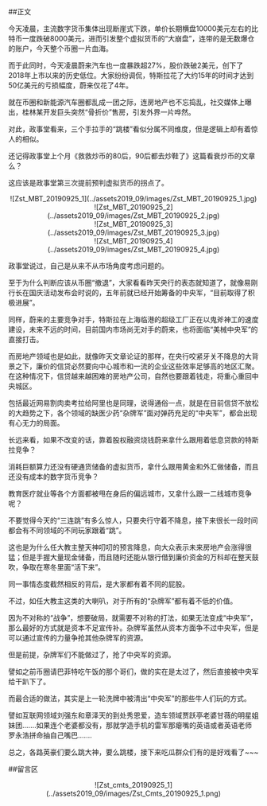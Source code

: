##正文

今天凌晨，主流数字货币集体出现断崖式下跌，单价长期横盘10000美元左右的比特币一度跌破8000美元，进而引发整个虚拟货币的“大崩盘”，连带的是无数爆仓的账户，今天整个币圈一片血海。

而于此同时，今天凌晨蔚来汽车也一度暴跌超27%，股价跌破2美元，创下了2018年上市以来的历史低位。大家纷纷调侃，特斯拉花了大约15年的时间才达到50亿美元的亏损幅度，蔚来仅花了4年。

就在币圈和新能源汽车圈都乱成一团之际，连房地产也不忘捣乱，社交媒体上曝出，桂林某开发巨头突然“骨折价”售房，引发外界一片哗然。

对此，政事堂看来，三个手拉手的“跳楼”看似分属不同维度，但是逻辑上却有着惊人的相似。

还记得政事堂上个月《救救炒币的80后，90后都去炒鞋了》这篇看衰炒币的文章么？

这应该是政事堂第三次提前预判虚拟货币的拐点了。

 <div align="center">![Zst_MBT_20190925_1](../assets2019_09/images/Zst_MBT_20190925_1.jpg)</div>
 <div align="center">![Zst_MBT_20190925_2](../assets2019_09/images/Zst_MBT_20190925_2.jpg)</div>
 <div align="center">![Zst_MBT_20190925_3](../assets2019_09/images/Zst_MBT_20190925_3.jpg)</div>
 <div align="center">![Zst_MBT_20190925_4](../assets2019_09/images/Zst_MBT_20190925_4.jpg)</div>

政事堂说过，自己是从来不从市场角度考虑问题的。

至于为什么判断应该从币圈“撤退”，大家看看昨天央行的表态就知道了，就像易刚行长在国庆活动发布会时说的，五年前就已经开始筹备的中央军，“目前取得了积极进展”。

同样，蔚来的主要竞争对手，特斯拉在上海临港的超级工厂正在以鬼斧神工的速度建设，未来不远的时间，目前国内市场尚无对手的蔚来，也将面临“美械中央军”的直接打击。

而房地产领域也是如此，就像昨天文章论证的那样，在央行咬紧牙关不降息的大背景之下，廉价的信贷必然要向中心城市和一流的企业这些效率足够高的地区汇聚。在这种情况下，信贷越来越困难的房地产公司，自然也要跟着钱走，将重心重回中央城区。

包括最近网易割肉卖考拉给阿里也是同理，说得通俗一点，就是在目前信贷不放松的大趋势之下，各个领域的缺医少药“杂牌军”面对弹药充足的“中央军”，都会出现有心无力的局面。

长远来看，如果不改变的话，靠着股权融资烧钱蔚来拿什么跟用着低息贷款的特斯拉竞争？

消耗巨额算力还没有硬通货储备的虚拟货币，拿什么跟用黄金和外汇做储备，而且还没有成本的数字货币竞争？

教育医疗就业等各个方面都被甩在身后的偏远城市，又拿什么跟一二线城市竞争呢？

不要觉得今天的“三连跳”有多么惊人，只要央行守着不降息，接下来很长一段时间都会有不同领域的不同玩家跟着“跳”。

这也是为什么任大教主整天神叨叨的预言降息，向大众表示未来房地产会涨得很猛；但是手握大量现金储备，而且随时还能从银行借到廉价资金的万科却在整天鼓吹，争取在寒冬里面“活下来”。

同一事情态度截然相反的背后，是大家都有着不同的屁股。

不过，如任大教主这类的大喇叭，对于所有的“杂牌军”都有着不低的价值。

因为不对称的“战争”，想要破局，就需要不对称的打法，如果无法变成“中央军”，那么最好的方式就是资本不足宣传补。杂牌军虽然从资本方面争不过中央军，但是可以通过宣传的力量争抢其他杂牌军的资源。

但是前提，杂牌军们不能做过了，抢了中央军的资源。

譬如之前币圈请巴菲特吃午饭的那个哥们，做的实在是太过了，然后直接被中央军给干趴下了。

而最合适的做法，其实是上一轮洗牌中被清出“中央军”的那些牛人们玩的方式。

譬如互联网领域刘强东和章泽天的到处秀恩爱，造车领域贾跃亭老婆甘薇的明星姐妹团.......如果连个老婆都没有，那就学造手机的雷军那瘪嘴的英语或者英语老师罗永浩拼命抽自己嘴巴.......

总之，各路英豪们要么跳大神，要么跳楼，接下来吃瓜群众们有的是好戏看了~~~ 

##留言区
 <div align="center">![Zst_cmts_20190925_1](../assets2019_09/images/Zst_Cmts_20190925_1.png)</div>